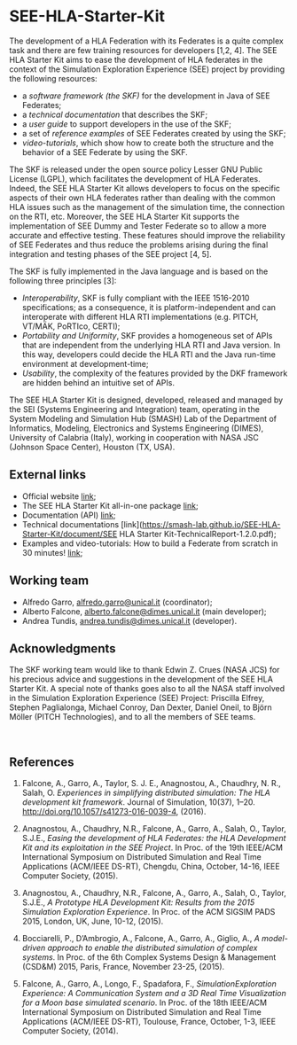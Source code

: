 # SEE-HLA-Starter-Kit

The development of a HLA Federation with its Federates is a quite complex task and there are few training resources for developers [1,2, 4]. The SEE HLA Starter Kit aims to ease the development of HLA federates in the context of the Simulation Exploration Experience (SEE) project by providing the following resources:

- a *software framework (the SKF)* for the development in Java of SEE Federates;
- a *technical documentation* that describes the SKF;
- a *user guide* to support developers in the use of the SKF;
- a set of *reference examples* of SEE Federates created by using the SKF;
- *video-tutorials*, which show how to create both the structure and the behavior of a SEE Federate by using the SKF.
The SKF is released under the open source policy Lesser GNU Public License (LGPL), which facilitates the development of HLA Federates. Indeed, the SEE HLA Starter Kit allows developers to focus on the specific aspects of their own HLA federates rather than dealing with the common HLA issues such as the management of the simulation time, the connection on the RTI, etc. Moreover, the SEE HLA Starter Kit supports the implementation of SEE Dummy and Tester Federate so to allow a more accurate and effective testing. These features should improve the reliability of SEE Federates and thus reduce the problems arising during the final integration and testing phases of the SEE project [4, 5].
The SKF is fully implemented in the Java language and is based on the following three principles [3]: 
	
-  *Interoperability*, SKF is fully compliant with the IEEE 1516-2010 specifications; as a consequence, it is platform-independent and can interoperate with different HLA RTI implementations (e.g. PITCH, VT/MÄK, PoRTIco, CERTI);
-  *Portability and Uniformity*, SKF provides a homogeneous set of APIs that are independent from the underlying HLA RTI and Java version. In this way, developers could decide the HLA RTI and the Java run-time environment at development-time;
-  *Usability*, the complexity of the features provided by the DKF framework are hidden behind an intuitive set of APIs.

The SEE HLA Starter Kit is designed, developed, released and managed by the SEI (Systems Engineering and Integration) team, operating in the System Modeling and Simulation Hub (SMASH) Lab of the Department of Informatics, Modeling, Electronics and Systems Engineering (DIMES), University of Calabria (Italy), working in cooperation with NASA JSC (Johnson Space Center), Houston (TX, USA).

## **External links**

- Official website [link](https://smash-lab.github.io/SEE-HLA-Starter-Kit/);
- The SEE HLA Starter Kit all-in-one package [link](https://drive.google.com/drive/folders/0B5VINCL02C8rQ0xZYmhaTjFfRGc?usp=sharing);
- Documentation (API) [link](https://smash-lab.github.io/SEE-HLA-Starter-Kit/docs/index.html);
- Technical documentations [link](https://smash-lab.github.io/SEE-HLA-Starter-Kit/document/SEE HLA Starter Kit-TechnicalReport-1.2.0.pdf);
- Examples and video-tutorials: How to build a Federate from scratch in 30 minutes! [link](https://drive.google.com/open?id=0B6Txsul1iIJma3pITXE1M2hSOVk);

## **Working team**

*  Alfredo Garro, [alfredo.garro@unical.it](mailto:alfredo.garro@unical.it) (coordinator);
*  Alberto Falcone, [alberto.falcone@dimes.unical.it](mailto:alberto.falcone@dimes.unical.it) (main developer); 
*  Andrea Tundis, [andrea.tundis@dimes.unical.it](mailto:andrea.tundis@dimes.unical.it) (developer).

## **Acknowledgments**

The SKF working team would like to thank Edwin Z. Crues (NASA JCS) for his precious advice and suggestions in the development of the SEE HLA Starter Kit. A special note of thanks goes also to all the NASA staff involved in the Simulation Exploration Experience (SEE) Project: Priscilla Elfrey, Stephen Paglialonga, Michael Conroy, Dan Dexter, Daniel Oneil, to Björn Möller (PITCH Technologies), and to all the members of SEE teams.

<br>
 
## **References**

1.  Falcone, A., Garro, A., Taylor, S. J. E., Anagnostou, A., Chaudhry, N. R., Salah, O. *Experiences in simplifying distributed simulation: The HLA development kit framework*. Journal of Simulation, 10(37), 1–20. http://doi.org/10.1057/s41273-016-0039-4, (2016).

2. Anagnostou, A., Chaudhry, N.R., Falcone, A., Garro, A., Salah, O., Taylor, S.J.E., *Easing the development of HLA Federates: the HLA Development Kit and its exploitation in the SEE Project*. In Proc. of the 19th IEEE/ACM International Symposium on Distributed Simulation and Real Time Applications (ACM/IEEE DS-RT), Chengdu, China, October, 14-16, IEEE Computer Society, (2015).

3. Anagnostou, A., Chaudhry, N.R., Falcone, A., Garro, A., Salah, O., Taylor, S.J.E., *A Prototype HLA Development Kit: Results from the 2015 Simulation Exploration Experience*. In Proc. of the ACM SIGSIM PADS 2015, London, UK, June, 10-12, (2015).

4. Bocciarelli, P., D’Ambrogio, A., Falcone, A., Garro, A., Giglio, A., *A model-driven approach to enable the distributed simulation of complex systems*. In Proc. of the 6th Complex Systems Design & Management (CSD&M) 2015, Paris, France, November 23-25, (2015).

5. Falcone, A., Garro, A., Longo, F., Spadafora, F., *SimulationExploration Experience: A Communication System and a 3D Real Time Visualization for a Moon base simulated scenario*. In Proc. of the 18th IEEE/ACM International Symposium on Distributed Simulation and Real Time Applications (ACM/IEEE DS-RT), Toulouse, France, October, 1-3, IEEE Computer Society, (2014).